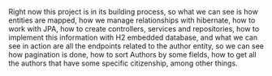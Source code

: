 Right now this project is in its building process, so what we can see is how entities are mapped, how we manage relationships with hibernate,
how to work with JPA, how to create controllers, services and repositories, how to implement this information with H2 embedded database, 
and what we can see in action are all the endpoints related to the author entity, so we can see how pagination is done, how to sort Authors by some fields,
how to get all the authors that have some specific citizenship, among other things.
